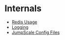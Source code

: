 # Internals

- [Redis Usage](Redis.md)
- [Logging](Logging.md)
- [JumpScale Config Files](jumpscaleconfigfiles.md)
